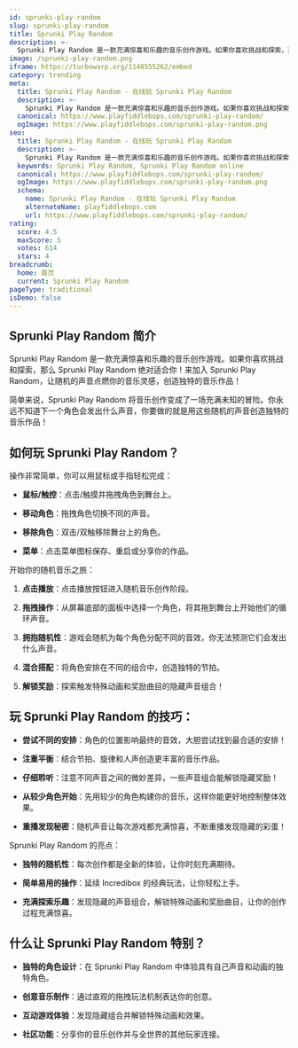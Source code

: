 ```yaml
---
id: sprunki-play-random
slug: sprunki-play-random
title: Sprunki Play Random
description: >-
  Sprunki Play Random 是一款充满惊喜和乐趣的音乐创作游戏。如果你喜欢挑战和探索，那么 Sprunki Play Random 绝对适合你！
image: /sprunki-play-random.png
iframe: https://turbowarp.org/1148555262/embed
category: trending
meta:
  title: Sprunki Play Random - 在线玩 Sprunki Play Random
  description: >-
    Sprunki Play Random 是一款充满惊喜和乐趣的音乐创作游戏。如果你喜欢挑战和探索，那么 Sprunki Play Random 绝对适合你！
  canonical: https://www.playfiddlebops.com/sprunki-play-random/
  ogImage: https://www.playfiddlebops.com/sprunki-play-random.png
seo:
  title: Sprunki Play Random - 在线玩 Sprunki Play Random
  description: >-
    Sprunki Play Random 是一款充满惊喜和乐趣的音乐创作游戏。如果你喜欢挑战和探索，那么 Sprunki Play Random 绝对适合你！
  keywords: Sprunki Play Random, Sprunki Play Random online
  canonical: https://www.playfiddlebops.com/sprunki-play-random/
  ogImage: https://www.playfiddlebops.com/sprunki-play-random.png
  schema:
    name: Sprunki Play Random - 在线玩 Sprunki Play Random
    alternateName: playfiddlebops.com
    url: https://www.playfiddlebops.com/sprunki-play-random/
rating:
  score: 4.5
  maxScore: 5
  votes: 614
  stars: 4
breadcrumb:
  home: 首页
  current: Sprunki Play Random
pageType: traditional
isDemo: false
---
```


## Sprunki Play Random 简介

Sprunki Play Random 是一款充满惊喜和乐趣的音乐创作游戏。如果你喜欢挑战和探索，那么 Sprunki Play Random 绝对适合你！来加入 Sprunki Play Random，让随机的声音点燃你的音乐灵感，创造独特的音乐作品！

简单来说，Sprunki Play Random 将音乐创作变成了一场充满未知的冒险。你永远不知道下一个角色会发出什么声音，你要做的就是用这些随机的声音创造独特的音乐作品！

## 如何玩 Sprunki Play Random？

操作非常简单，你可以用鼠标或手指轻松完成：

- **鼠标/触控**：点击/触摸并拖拽角色到舞台上。

- **移动角色**：拖拽角色切换不同的声音。

- **移除角色**：双击/双触移除舞台上的角色。

- **菜单**：点击菜单图标保存、重启或分享你的作品。

开始你的随机音乐之旅：

1. **点击播放**：点击播放按钮进入随机音乐创作阶段。

1. **拖拽操作**：从屏幕底部的面板中选择一个角色，将其拖到舞台上开始他们的循环声音。

1. **拥抱随机性**：游戏会随机为每个角色分配不同的音效，你无法预测它们会发出什么声音。

1. **混合搭配**：将角色安排在不同的组合中，创造独特的节拍。

1. **解锁奖励**：探索触发特殊动画和奖励曲目的隐藏声音组合！

## 玩 Sprunki Play Random 的技巧：

- **尝试不同的安排**：角色的位置影响最终的音效，大胆尝试找到最合适的安排！

- **注重平衡**：结合节拍、旋律和人声创造更丰富的音乐作品。

- **仔细聆听**：注意不同声音之间的微妙差异，一些声音组合能解锁隐藏奖励！

- **从较少角色开始**：先用较少的角色构建你的音乐，这样你能更好地控制整体效果。

- **重播发现秘密**：随机声音让每次游戏都充满惊喜，不断重播发现隐藏的彩蛋！

Sprunki Play Random 的亮点：

- **独特的随机性**：每次创作都是全新的体验，让你时刻充满期待。

- **简单易用的操作**：延续 Incredibox 的经典玩法，让你轻松上手。

- **充满探索乐趣**：发现隐藏的声音组合，解锁特殊动画和奖励曲目，让你的创作过程充满惊喜。

## 什么让 Sprunki Play Random 特别？

- **独特的角色设计**：在 Sprunki Play Random 中体验具有自己声音和动画的独特角色。

- **创意音乐制作**：通过直观的拖拽玩法机制表达你的创意。

- **互动游戏体验**：发现隐藏组合并解锁特殊动画和效果。

- **社区功能**：分享你的音乐创作并与全世界的其他玩家连接。